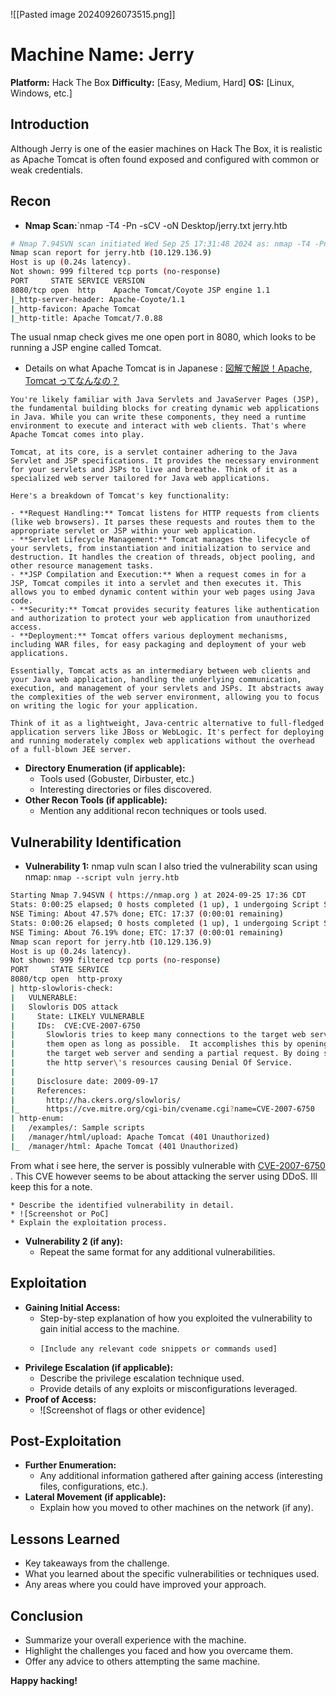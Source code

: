 ![[Pasted image 20240926073515.png]]
# Machine Name: Jerry
**Platform:** Hack The Box
**Difficulty:** [Easy, Medium, Hard]
**OS:** [Linux, Windows, etc.]

## Introduction

Although Jerry is one of the easier machines on Hack The Box, it is realistic as Apache Tomcat is often found exposed and configured with common or weak credentials.

## Recon

* **Nmap Scan:**`nmap -T4 -Pn -sCV -oN Desktop/jerry.txt jerry.htb

```bash
# Nmap 7.94SVN scan initiated Wed Sep 25 17:31:48 2024 as: nmap -T4 -Pn -sCV -oN Desktop/jerry.txt jerry.htb
Nmap scan report for jerry.htb (10.129.136.9)
Host is up (0.24s latency).
Not shown: 999 filtered tcp ports (no-response)
PORT     STATE SERVICE VERSION
8080/tcp open  http    Apache Tomcat/Coyote JSP engine 1.1
|_http-server-header: Apache-Coyote/1.1
|_http-favicon: Apache Tomcat
|_http-title: Apache Tomcat/7.0.88
```

The usual nmap check gives me one open port in 8080, which looks to be running a JSP engine called Tomcat. 
- Details on what Apache Tomcat is in Japanese : [図解で解説！Apache, Tomcat ってなんなの？](https://qiita.com/tanayasu1228/items/11e22a18dbfa796745b5)
```text
You're likely familiar with Java Servlets and JavaServer Pages (JSP), the fundamental building blocks for creating dynamic web applications in Java. While you can write these components, they need a runtime environment to execute and interact with web clients. That's where Apache Tomcat comes into play.

Tomcat, at its core, is a servlet container adhering to the Java Servlet and JSP specifications. It provides the necessary environment for your servlets and JSPs to live and breathe. Think of it as a specialized web server tailored for Java web applications.

Here's a breakdown of Tomcat's key functionality:

- **Request Handling:** Tomcat listens for HTTP requests from clients (like web browsers). It parses these requests and routes them to the appropriate servlet or JSP within your web application.
- **Servlet Lifecycle Management:** Tomcat manages the lifecycle of your servlets, from instantiation and initialization to service and destruction. It handles the creation of threads, object pooling, and other resource management tasks.
- **JSP Compilation and Execution:** When a request comes in for a JSP, Tomcat compiles it into a servlet and then executes it. This allows you to embed dynamic content within your web pages using Java code.
- **Security:** Tomcat provides security features like authentication and authorization to protect your web application from unauthorized access.
- **Deployment:** Tomcat offers various deployment mechanisms, including WAR files, for easy packaging and deployment of your web applications.

Essentially, Tomcat acts as an intermediary between web clients and your Java web application, handling the underlying communication, execution, and management of your servlets and JSPs. It abstracts away the complexities of the web server environment, allowing you to focus on writing the logic for your application.

Think of it as a lightweight, Java-centric alternative to full-fledged application servers like JBoss or WebLogic. It's perfect for deploying and running moderately complex web applications without the overhead of a full-blown JEE server.
```

* **Directory Enumeration (if applicable):**
    * Tools used (Gobuster, Dirbuster, etc.)
    * Interesting directories or files discovered.
* **Other Recon Tools (if applicable):**
    * Mention any additional recon techniques or tools used.

## Vulnerability Identification

* **Vulnerability 1:** nmap vuln scan
I also tried the vulnerability scan using nmap: `nmap --script vuln jerry.htb`

```bash
Starting Nmap 7.94SVN ( https://nmap.org ) at 2024-09-25 17:36 CDT
Stats: 0:00:25 elapsed; 0 hosts completed (1 up), 1 undergoing Script Scan
NSE Timing: About 47.57% done; ETC: 17:37 (0:00:01 remaining)
Stats: 0:00:26 elapsed; 0 hosts completed (1 up), 1 undergoing Script Scan
NSE Timing: About 76.19% done; ETC: 17:37 (0:00:01 remaining)
Nmap scan report for jerry.htb (10.129.136.9)
Host is up (0.24s latency).
Not shown: 999 filtered tcp ports (no-response)
PORT     STATE SERVICE
8080/tcp open  http-proxy
| http-slowloris-check: 
|   VULNERABLE:
|   Slowloris DOS attack
|     State: LIKELY VULNERABLE
|     IDs:  CVE:CVE-2007-6750
|       Slowloris tries to keep many connections to the target web server open and hold
|       them open as long as possible.  It accomplishes this by opening connections to
|       the target web server and sending a partial request. By doing so, it starves
|       the http server\'s resources causing Denial Of Service.
|       
|     Disclosure date: 2009-09-17
|     References:
|       http://ha.ckers.org/slowloris/
|_      https://cve.mitre.org/cgi-bin/cvename.cgi?name=CVE-2007-6750
| http-enum: 
|   /examples/: Sample scripts
|   /manager/html/upload: Apache Tomcat (401 Unauthorized)
|_  /manager/html: Apache Tomcat (401 Unauthorized)

```

From what i see here, the server is possibly vulnerable with [CVE-2007-6750](https://access.redhat.com/security/cve/cve-2007-6750) . This CVE however seems to be about attacking the server using DDoS. Ill keep this for a note.





    * Describe the identified vulnerability in detail.
    * ![Screenshot or PoC]
    * Explain the exploitation process.
* **Vulnerability 2 (if any):**
    * Repeat the same format for any additional vulnerabilities.

## Exploitation

* **Gaining Initial Access:**
    * Step-by-step explanation of how you exploited the vulnerability to gain initial access to the machine.
    * ```
      [Include any relevant code snippets or commands used]
      ```
* **Privilege Escalation (if applicable):**
    * Describe the privilege escalation technique used.
    * Provide details of any exploits or misconfigurations leveraged.
* **Proof of Access:**
    * ![Screenshot of flags or other evidence]

## Post-Exploitation

* **Further Enumeration:**
    * Any additional information gathered after gaining access (interesting files, configurations, etc.).
* **Lateral Movement (if applicable):**
    * Explain how you moved to other machines on the network (if any).

## Lessons Learned

* Key takeaways from the challenge.
* What you learned about the specific vulnerabilities or techniques used.
* Any areas where you could have improved your approach.

## Conclusion

* Summarize your overall experience with the machine.
* Highlight the challenges you faced and how you overcame them.
* Offer any advice to others attempting the same machine.

**Happy hacking!**
